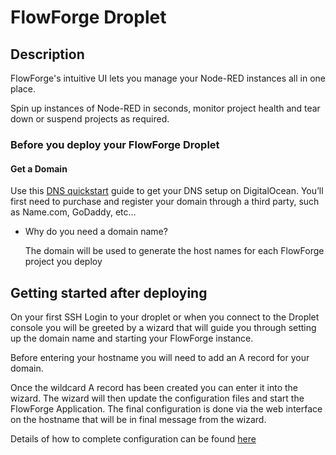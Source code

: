 # FlowForge Droplet

## Description

FlowForge's intuitive UI lets you manage your Node-RED instances all in one place.

Spin up instances of Node-RED in seconds, monitor project health and tear down or suspend projects as required.

### Before you deploy your FlowForge Droplet

#### Get a Domain

Use this [DNS quickstart](https://docs.digitalocean.com/products/networking/dns/quickstart/) guide to get your DNS setup on DigitalOcean. You’ll first need to purchase and register your domain through a third party, such as Name.com, GoDaddy, etc…

- Why do you need a domain name?

    The domain will be used to generate the host names for each FlowForge project you deploy

## Getting started after deploying

On your first SSH Login to your droplet or when you connect to the Droplet console you will be greeted by a wizard that will guide you through setting up the domain name and starting your FlowForge instance.

Before entering your hostname you will need to add an A record for your domain.

Once the wildcard A record has been created you can enter it into the wizard. The wizard will then update the configuration files and start the FlowForge Application. The final configuration is done via the web interface on the hostname that will be in final message from the wizard.

Details of how to complete configuration can be found [here](https://flowforge.com/docs/install/first-run/#--docker-or-kubernetes)